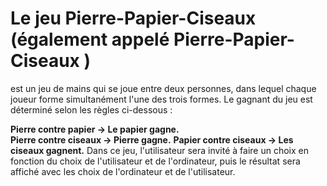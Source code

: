 <h1>Le jeu Pierre-Papier-Ciseaux (également appelé Pierre-Papier-Ciseaux )</h1> <p>est un jeu de mains qui se joue entre deux personnes, dans lequel chaque joueur forme simultanément l'une des trois formes. Le gagnant du jeu est déterminé selon les règles ci-dessous :

<b>Pierre contre papier -> Le papier gagne.</b></br>
<b>Pierre contre ciseaux -> Pierre gagne.</b>
<b>Papier contre ciseaux -> Les ciseaux gagnent.</b>
Dans ce jeu, l'utilisateur sera invité à faire un choix en fonction du choix de l'utilisateur et de l'ordinateur, puis le résultat sera affiché avec les choix de l'ordinateur et de l'utilisateur.</p>
